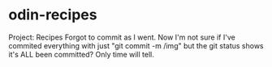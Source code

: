 # odin-recipes
Project: Recipes
Forgot to commit as I went.
Now I'm not sure if I've commited everything with just "git commit -m /img" but the git status shows it's ALL been committed? Only time will tell.